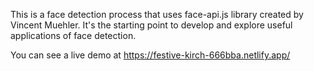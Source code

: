 This is a face detection process that uses face-api.js library created by Vincent Muehler. It's the starting point to develop and explore useful applications of face detection.

You can see a live demo at https://festive-kirch-666bba.netlify.app/
